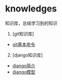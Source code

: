 # knowledges
知识库，总结学习到的知识
1.  [git知识库]

*   [git基本命令](https://github.com/SongJiaxin95/knowledges/tree/master/git/git.md)
2. [django知识库]

*   [django简介](https://github.com/SongJiaxin95/knowledges/tree/master/django/django1.md)
*   [django模型](https://github.com/SongJiaxin95/knowledges/tree/master/django/django2.md)
